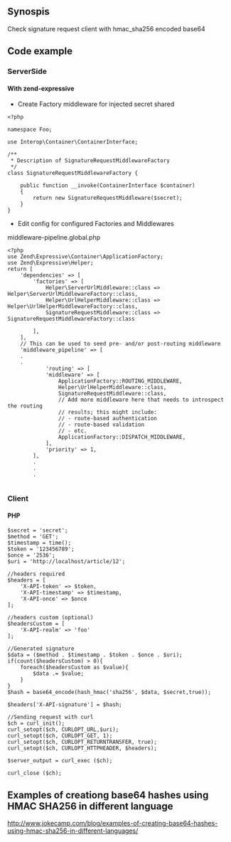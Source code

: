 ## Synospis
Check signature request client with hmac_sha256 encoded base64

## Code example

### ServerSide

#### With zend-expressive

- Create Factory middleware for injected secret shared

```
<?php

namespace Foo;

use Interop\Container\ContainerInterface;

/**
 * Description of SignatureRequestMiddlewareFactory
 */
class SignatureRequestMiddlewareFactory {
    
    public function __invoke(ContainerInterface $container)
    {
        return new SignatureRequestMiddleware($secret);
    }
}
```

- Edit config for configured Factories and Middlewares

middleware-pipeline.global.php
```
<?php
use Zend\Expressive\Container\ApplicationFactory;
use Zend\Expressive\Helper;
return [
    'dependencies' => [
        'factories' => [
            Helper\ServerUrlMiddleware::class => Helper\ServerUrlMiddlewareFactory::class,
            Helper\UrlHelperMiddleware::class => Helper\UrlHelperMiddlewareFactory::class,
            SignatureRequestMiddleware::class => SignatureRequestMiddlewareFactory::class
           
        ],
    ],
    // This can be used to seed pre- and/or post-routing middleware
    'middleware_pipeline' => [
    .
    .
            'routing' => [
            'middleware' => [
                ApplicationFactory::ROUTING_MIDDLEWARE,
                Helper\UrlHelperMiddleware::class,
                SignatureRequestMiddleware::class,
                // Add more middleware here that needs to introspect the routing
                // results; this might include:
                // - route-based authentication
                // - route-based validation
                // - etc.
                ApplicationFactory::DISPATCH_MIDDLEWARE,
            ],
            'priority' => 1,
        ],
        .
        .
        .
    
```

### Client

#### PHP
```
$secret = 'secret';
$method = 'GET';
$timestamp = time();
$token = '123456789';
$once = '2536';
$uri = 'http://localhost/article/12';

//headers required
$headers = [
    'X-API-token' => $token,
    'X-API-timestamp' => $timestamp,
    'X-API-once' => $once
];

//headers custom (optional)
$headersCustom = [
    'X-API-realm' => 'foo'
];

//Generated signature
$data = ($method . $timestamp . $token . $once . $uri);
if(count($headersCustom) > 0){
    foreach($headersCustom as $value){
        $data .= $value;
    }
}
$hash = base64_encode(hash_hmac('sha256', $data, $secret,true));

$headers['X-API-signature'] = $hash;

//Sending request with curl
$ch = curl_init();
curl_setopt($ch, CURLOPT_URL,$uri);
curl_setopt($ch, CURLOPT_GET, 1);
curl_setopt($ch, CURLOPT_RETURNTRANSFER, true);
curl_setopt($ch, CURLOPT_HTTPHEADER, $headers);

$server_output = curl_exec ($ch);

curl_close ($ch);

```

## Examples of creationg base64 hashes using HMAC SHA256 in different language
http://www.jokecamp.com/blog/examples-of-creating-base64-hashes-using-hmac-sha256-in-different-languages/
